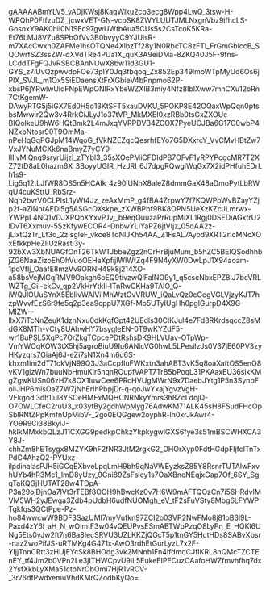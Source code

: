 gAAAAABmYLV5_yADjKWsj8KaqWlku2cp3ecg8Wpp4LwQ_3tsw-H-WPQhP0FtfzuDZ_jcwxVET-GN-vcpSK8ZWYLUUTJMLNxgnVbz9ifhcLS-GosnxY9AK0hil0N1SEc97gwUWtbAua5CUs5s2CsTcoK5KRa-Et76LMJ8VZu8SPbQfVv3B0bvyyC9YJUlsR-m7XAcCwxh0ZAFMe1hsOTQNe4XlbzTf28y1N0RbcTC8zFTl_FrGmGblccB_SQOwrfSZ3ssZW-dXVdTRe4PUa1X_quK3A9eiDMa-8ZKQ40J5F-9fns-LCddTFgFQJvRSBCBAnNUwX8bw11d3GU1-GYS_z7iUvQzpwvdpFOe73pIY0Jq3fbqoq_Zx852Ep349lmoWTpMyUd6Os6jPlX_SVJL_m1Ox5SiEDaensXtFrXGbieV4bPnpmo62P-xbsP6jYRwlwUioFNpEWpONIRxYbeWZXlB3miy4Nfz8IblXww7mhCXu12oRn7CtKgemW-DAwyRTG5j5iGX7Ed0H5d13KtSFT5xauDVKU_5POKP8E42OQaxWpQqn0ptsbsMwwir2Qw3v4RrkGiJLyJ1o37tVP_MkMXEI0xzRBb0tsGxZXOUe-BIQoIkeU9hW6HQtBmk2L4mJxqYVRPDVB4ZCOX7PyeUCJBa6G17C0wbP4NZxbNtosr90T9OmMa-nPeHqGqPGJpM14WqoG_fVkNZEZqcQesrhfEYo7G5DXxrcY_VvCMvHBtZw7VxJYNuMCXk6naBmyZ7yCY9-IIIivMiQnq9sryrUijzl_zTYbl3_35sXOePMiCFDIdPB7OFvF1yRPYPcgcMR7T2XZ72tD8aL0hazm6X_3BoyyUGIR_HzJRI_6J7dpgRQwgiWqGx7X2idPHfuhEDrLh1s9-Lig5q12tLJfWR8DS5n5HCAIk_4z90lUNhX8aleZ8dmmGaX48aDmoPytLbRWqU4cuKSttU_RbSrz-Nqn2bvrV0CLPlsL1yWf4Jz_zeAxMmP_g4fBA4ZrpwY7f7KQWPoWvBZayYZjp2f-aZlNorAEDl5g5ASGcOXskpe_zXWBPbf9BK8OPN5UeXzKZcJLmrwx-YWPpL4NQ1VDJXPQbXYxvPJvj_b9eqQuuzaPrRupMiXL1Rgj0DSEDiAGxtrU2lDvT6Xxmuv-5SzKfywECOR4-DnbwYLIYaPZ6jtVIjz_05qAA2z-jLixtQzTr_Lf3o_2zIsgleF_vkce8TqNlJKh54AA_Z1FsAL7Ayod9XRT2rIcMNcXOxEfkkpHeZIiUzRasti3y-92bXw3XbNUAGfOnT26TkWTJbbeZgz2nCrHrBjuMum_b5hZC5BEIQSodhhbjZG6NaaZizoEhOhVuoOEHaXpfijlWIWtZq4F9N4yXW0DwLpJ1X94aoam-1pdVflj_OaafE8mzVv9ORNH49k8j214XO-a58bsVejMGqRMV9Oakgh6oEQ9tivzwQlFalNO9y1_q5cscNbxEPZ8iJ7bcVRLWZTg_GiI-ckCv_qp2VkHrYtkIi-lTnRwCKHa9TAIO_Q-iWQJlOUuSYnX5EbIivWAlViIMhWztOvVRUW_iQaLvQz0cGegVGLVjzyKJT7hzpWvvfEzS6r9fe5q2p3ea9cppU7XGf-Mb5UTyIUgHh0pglGurpD4X9G-MlZW--llxX7iTcNnZeuK1dznNxu0dkKgfGpt42UEdls30ClKJul4e7Fd8RKrdsqccZ8sMdGX8MTh-vCty8UAhwHY7bsygleEN-0T9wKYZdF5-wr1BuPSL5XqPc7OrZkgTCpcePDtRshsDK9HLVUav-OTpWp-VmYWOqKOW3tX5hj5agroBiuU9Iu6ANicVG0hwL5LPesilzJs0V37jE60PV3zyHKyzqrs7GiaAj6J-eZi7sN1Xn4m6u6S-khxm1im2dT71okVjN99Q3J3aCcpfIuFWKxtn3ahABT3vK5q8oaXaftOS5enO8vKV1gizWn7buuNbHmuKir5hqnROupfVAPT7TrB5bPoqL31PKAaxEU36sikKMgZgwKUSn06zH7k8OX1IuwCee6PRcHVUgMWrN9x7DaebJYtg1P5n3SynbFoliJHP6misOaZ7W7jNhErIhPbpjDr-q-qoJwYxajYgvzVgH-VEkgodi3dh1lul8YSOeHMExMQHCNRNkyYmrs3h8ZcLdojQ-O7OWLCfeC2ruU3_x03ytBy2gdhWpMyg76AdwKM71ALK45sH8FSudFHcOpSblRNtZPpKmfnUpMibV-_2go0EQGgew2oyphR-lh0xrJkAwr4-YO9R9Ci38BkyiJ-hkIkMMxkbQLzJ11CXGG9pedkpChkzYkpkygwlGXS6fye3s51mBSCWHXCA3Y8J-chhZm8hETsygx8MZYK9hF2fNR3JtM2rgkG2_DHOrXyp0FdtHGdpFIjfcITnTxPdC4AhzQ2-PYUxz-ilpdinalasPJH5iGCqEXbveLpqLmH9bh9qNaVWEyzksZ85Y8RsnrTUTAlwFxvhUYb4hR3Me1_lmD8yUzy_9Gni89ZsFsley1s7OaXBneNEqjxGap7Of_6SY_SgqTaKQGjHUTAT28w4TDpA-P3a29ojDjnOa7lVt3rTEBf8OOH9hBwcKz0v7H6W9mAFTQOzCn7i56HRdvIMVM5WH2yJEwga3Zdb4pUdbH6udfNUOMgh_eV_tF2sFuVSty8Mbg6LFYWPTgkfqs3QCtPpe-Pz-ho84wwcwW9BDF3SazUMI7myVufkn97ZCI2o03VP2NwFMo8j81oB3l9L-Paxd4zY6i_aH_N_wOImtF3w04vQEUPvsESmABTWbPzqO8LyPn_E_HQKl6UNg5Ets0vJw2ft7n6Ba8IecSRVU3UZLKKZjQGcT5p1tnGY5HctHDs8SABvXbsr-nazZwoPifJS-uRTMKg4G471x-AwO3rdhEtGurLyzL7x2F-YIjjTnnCRtt3zHUjEYcSk8BHOdg3vk2MNnh1Fn4IfdmdCJfIKRL8hQMcTZCTEnEY_tf4Jm2b0VPn2Le3jITHWCpvU9lL5EukeEIPECuzCAafoHWZfmvhfhq7dx2YsfXkbLyXMa51ctoNrObOmi7HjR1vRCV-_3r76dfPwdxemuVhdKMrQZodbKyQo=